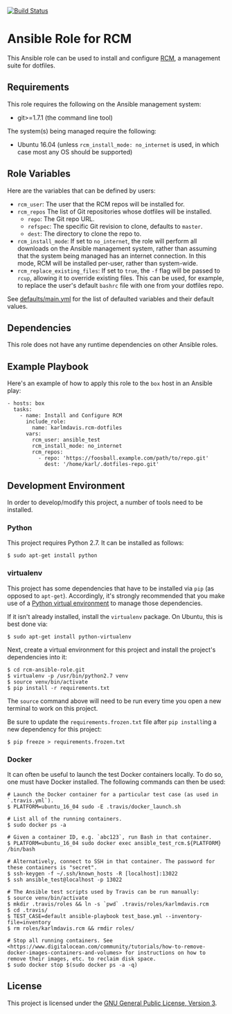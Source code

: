 [![Build Status](https://travis-ci.org/karlmdavis/ansible-role-rcm-dotfiles.svg?branch=master)](https://travis-ci.org/karlmdavis/ansible-role-rcm-dotfiles)

Ansible Role for RCM
====================

This Ansible role can be used to install and configure [RCM](https://github.com/thoughtbot/rcm), a management suite for dotfiles.

## Requirements

This role requires the following on the Ansible management system:

* git>=1.7.1 (the command line tool)

The system(s) being managed require the following:

* Ubuntu 16.04 (unless `rcm_install_mode: no_internet` is used, in which case most any OS should be supported)

## Role Variables

Here are the variables that can be defined by users:

* `rcm_user`: The user that the RCM repos will be installed for.
* `rcm_repos` The list of Git repositories whose dotfiles will be installed.
    * `repo`: The Git repo URL.
    * `refspec`: The specific Git revision to clone, defaults to `master`.
    * `dest`: The directory to clone the repo to.
* `rcm_install_mode`: If set to `no_internet`, the role will perform all downloads on the Ansible management system, rather than assuming that the system being managed has an internet connection. In this mode, RCM will be installed per-user, rather than system-wide.
* `rcm_replace_existing_files`: If set to `true`, the `-f` flag will be passed to `rcup`, allowing it to override existing files. This can be used, for example, to replace the user's default `bashrc` file with one from your dotfiles repo.

See [defaults/main.yml](./defaults/main.yml) for the list of defaulted variables and their default values.

## Dependencies

This role does not have any runtime dependencies on other Ansible roles.

## Example Playbook

Here's an example of how to apply this role to the `box` host in an Ansible play:

```
- hosts: box
  tasks:
    - name: Install and Configure RCM
      include_role:
        name: karlmdavis.rcm-dotfiles
      vars:
        rcm_user: ansible_test
        rcm_install_mode: no_internet
        rcm_repos:
          - repo: 'https://foosball.example.com/path/to/repo.git'
            dest: '/home/karl/.dotfiles-repo.git'
```

## Development Environment

In order to develop/modify this project, a number of tools need to be installed.

### Python

This project requires Python 2.7. It can be installed as follows:

    $ sudo apt-get install python

### virtualenv

This project has some dependencies that have to be installed via `pip` (as opposed to `apt-get`). Accordingly, it's strongly recommended that you make use of a [Python virtual environment](http://docs.python-guide.org/en/latest/dev/virtualenvs/) to manage those dependencies.

If it isn't already installed, install the `virtualenv` package. On Ubuntu, this is best done via:

    $ sudo apt-get install python-virtualenv

Next, create a virtual environment for this project and install the project's dependencies into it:

    $ cd rcm-ansible-role.git
    $ virtualenv -p /usr/bin/python2.7 venv
    $ source venv/bin/activate
    $ pip install -r requirements.txt

The `source` command above will need to be run every time you open a new terminal to work on this project.

Be sure to update the `requirements.frozen.txt` file after `pip install`ing a new dependency for this project:

    $ pip freeze > requirements.frozen.txt

### Docker

It can often be useful to launch the test Docker containers locally. To do so, one must have Docker installed. The following commands can then be used:

```
# Launch the Docker container for a particular test case (as used in `.travis.yml`).
$ PLATFORM=ubuntu_16_04 sudo -E .travis/docker_launch.sh

# List all of the running containers.
$ sudo docker ps -a

# Given a container ID, e.g. `abc123`, run Bash in that container.
$ PLATFORM=ubuntu_16_04 sudo docker exec ansible_test_rcm.${PLATFORM} /bin/bash

# Alternatively, connect to SSH in that container. The password for these containers is "secret".
$ ssh-keygen -f ~/.ssh/known_hosts -R [localhost]:13022
$ ssh ansible_test@localhost -p 13022

# The Ansible test scripts used by Travis can be run manually:
$ source venv/bin/activate
$ mkdir .travis/roles && ln -s `pwd` .travis/roles/karlmdavis.rcm
$ cd .travis/
$ TEST_CASE=default ansible-playbook test_base.yml --inventory-file=inventory
$ rm roles/karlmdavis.rcm && rmdir roles/

# Stop all running containers. See <https://www.digitalocean.com/community/tutorials/how-to-remove-docker-images-containers-and-volumes> for instructions on how to remove their images, etc. to reclaim disk space.
$ sudo docker stop $(sudo docker ps -a -q)
```

## License

This project is licensed under the [GNU General Public License, Version 3](./LICENSE).

